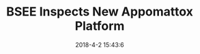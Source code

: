 ---
"title": "BSEE Inspects New Appomattox Platform"
"date": "2018-4-2 15:43:6"
"feed_name": "BSEE"
"feed_website": "https://www.bsee.gov/"
"feed_rss": "https://www.bsee.gov/feed/news-items/rss.xml"
"link": "https://www.bsee.gov/newsroom/latest-news/statements-and-releases/press-releases/bsee-inspects-new-appomattox-platform"
"file": "_posts/2018-4-2-15-43-6_BSEE_566e9e534dff9ecdfd0e78670c11617246ad2168.md"
"accident": "0"
"drilling": "0"
"dead": "0"
"injured": "0"
---